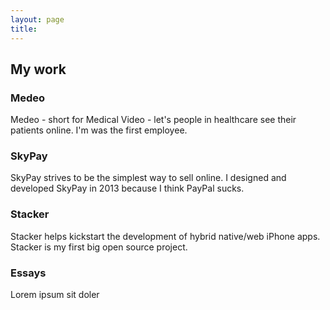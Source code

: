 ```yaml
---
layout: page
title: 
---
```


## My work

### Medeo

Medeo - short for Medical Video - let's people in healthcare see their patients online. I'm was the first employee.

### SkyPay

SkyPay strives to be the simplest way to sell online. I designed and developed SkyPay in 2013 because I think PayPal sucks.

### Stacker

Stacker helps kickstart the development of hybrid native/web iPhone apps. Stacker is my first big open source project.

### Essays

Lorem ipsum sit doler
